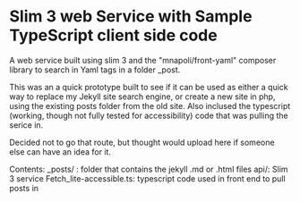 # Slim 3 web Service with Sample TypeScript client side code
A web service built using slim 3 and the "mnapoli/front-yaml" composer library to search in Yaml tags in a folder _post.

This was an a quick prototype built to see if it can be used as either a quick way to replace my Jekyll site search engine, or create a new site in php, using the existing posts folder from the old site. Also inclused the typescript (working, though not fully tested for accessibility) code that was pulling the serice in.

Decided not to go that route, but thought would upload here if someone else can have an idea for it.

Contents:
_posts/ : folder that contains the jekyll .md or .html files
api/: Slim 3 service
Fetch_lite-accessible.ts: typescript code used in front end to pull posts in
